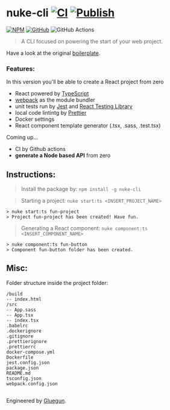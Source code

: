 # nuke-cli [![CI](https://github.com/cl4pper/nuke-cli/actions/workflows/integration.yaml/badge.svg)](https://github.com/cl4pper/nuke-cli/actions/workflows/integration.yaml) [![Publish](https://github.com/cl4pper/nuke-cli/actions/workflows/publish.yaml/badge.svg)](https://github.com/cl4pper/nuke-cli/actions/workflows/publish.yaml)

[![NPM](https://img.shields.io/badge/NPM-%23CB3837.svg?style=for-the-badge&logo=npm&logoColor=white)](https://www.npmjs.com/package/nuke-cli)
[![GitHub](https://img.shields.io/badge/github-%23121011.svg?style=for-the-badge&logo=github&logoColor=white)](https://github.com/cl4pper/nuke-cli)
![GitHub Actions](https://img.shields.io/badge/github%20actions-%232671E5.svg?style=for-the-badge&logo=githubactions&logoColor=white)

> A CLI focused on powering the start of your web project.

Have a look at the original [boilerplate](https://github.com/cl4pper/react-setup).

### Features:

In this version you'll be able to create a React project from zero

- React powered by [TypeScript](https://www.npmjs.com/package/typescript)
- [webpack](https://www.npmjs.com/package/webpack) as the module bundler
- unit tests run by [Jest](https://www.npmjs.com/package/jest) and [React Testing Library](https://www.npmjs.com/package/@testing-library/react)
- local code lintintg by [Prettier](https://www.npmjs.com/package/prettier)
- Docker settings
- React component template generator (.tsx, .sass, .test.tsx)

Coming up...

- CI by Github actions
- **generate a Node based API** from zero

## Instructions:

> Install the package by: `npm install -g nuke-cli`

> Starting a project: `nuke start:ts <INSERT_PROJECT_NAME>`

```
> nuke start:ts fun-project
> Project fun-project has been created! Have fun.
```

> Generating a React component: `nuke component:ts <INSERT_COMPONENT_NAME>`

```
> nuke component:ts fun-button
> Component fun-button folder has been created.
```

## Misc:
Folder structure inside the project folder:
```
/build
-- index.html
/src
-- App.sass
-- App.tsx
-- index.tsx
.babelrc
.dockerignore
.gitignore
.prettierignore
.prettierrc
docker-compose.yml
Dockerfile
jest.config.json
package.json
README.md
tsconfig.json
webpack.config.json
```

##

Engineered by [Gluegun](https://github.com/infinitered/gluegun).

